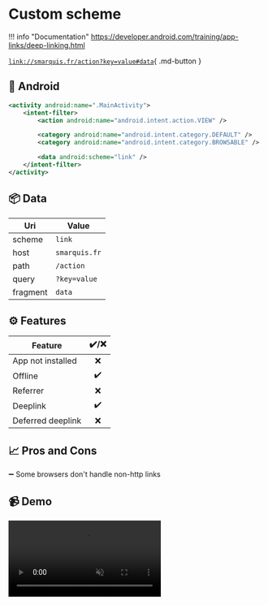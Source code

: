 # Custom scheme

!!! info "Documentation"
    https://developer.android.com/training/app-links/deep-linking.html

[`link://smarquis.fr/action?key=value#data`](link://smarquis.fr/action?key=value#data){ .md-button }

## 🤖 Android

```xml title="AndroidManifest.xml"
<activity android:name=".MainActivity">
    <intent-filter>
        <action android:name="android.intent.action.VIEW" />

        <category android:name="android.intent.category.DEFAULT" />
        <category android:name="android.intent.category.BROWSABLE" />

        <data android:scheme="link" />
    </intent-filter>
</activity>
```

## 📦 Data

| Uri | Value |
|---|---|
| scheme | `link` |
| host | `smarquis.fr` |
| path | `/action` |
| query | `?key=value` |
| fragment | `data` |

## ⚙️ Features

| Feature | ✔️/❌ |
|---|:---:|
| App not installed | ❌ |
| Offline | ✔️ |
| Referrer | ❌ |
| Deeplink | ✔️ |
| Deferred deeplink | ❌ |

## 📈 Pros and Cons

➖ Some browsers don't handle non-http links  

## 📹 Demo

<video class="device" controls muted>
    <source src="../assets/custom-scheme.mp4" type="video/mp4">
</video>
